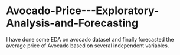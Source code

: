 # Avocado-Price---Exploratory-Analysis-and-Forecasting
I have done some EDA on avocado dataset and finally forecasted the average price of Avocado based on several independent variables.
